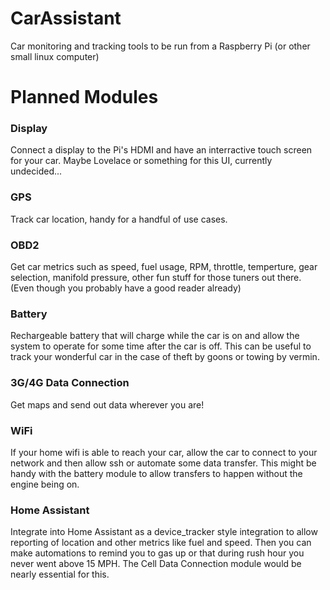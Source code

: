 # CarAssistant
Car monitoring and tracking tools to be run from a Raspberry Pi (or other small linux computer)

# Planned Modules
### Display
  Connect a display to the Pi's HDMI and have an interractive touch screen for your car. Maybe Lovelace or something for this UI, currently undecided...
### GPS
  Track car location, handy for a handful of use cases.
### OBD2
  Get car metrics such as speed, fuel usage, RPM, throttle, temperture, gear selection, manifold pressure, other fun stuff for those tuners out there. (Even though you probably have a good reader already)
### Battery
  Rechargeable battery that will charge while the car is on and allow the system to operate for some time after the car is off. This can be useful to track your wonderful car in the case of theft by goons or towing by vermin.
### 3G/4G Data Connection
  Get maps and send out data wherever you are!
### WiFi
  If your home wifi is able to reach your car, allow the car to connect to your network and then allow ssh or automate some data transfer. This might be handy with the battery module to allow transfers to happen without the engine being on.
### Home Assistant
  Integrate into Home Assistant as a device_tracker style integration to allow reporting of location and other metrics like fuel and speed. Then you can make automations to remind you to gas up or that during rush hour you never went above 15 MPH. The Cell Data Connection module would be nearly essential for this.
